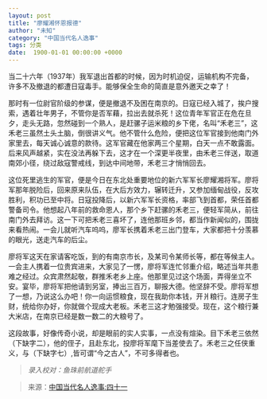 ```yaml
---
layout: post
title: "廖耀湘怀恩报德"
author: "未知"
category: "中国当代名人逸事"
tags: 分类
date:  1900-01-01 00:00:00 +0000
---
```

当二十六年（1937年）我军退出首都的时候，因为时机迫促，运输机构不完备，许多不及撤退的都遭日寇毒手。能够保全生命的简直是意外邀天之幸了！

那时有一位尉官阶级的参谋，便是撤退不及困在南京的。日寇已经入城了，挨户搜索，遇着壮年男子，不管你是否军藉，拉出去就杀死！这位青年军官正在危在旦夕，走头无路，忽然碰到一个熟人，是赶骡子运米粮的乡下佬，名叫“禾老三”，这禾老三虽然土头土脑，倒很讲义气。他不管什么危险，便把这位军官接到他南门外家里去，每天诚心诚意的款待。这军官藏在他家两三个星期，白天一点不敢露面。后来风声越紧，实在没法再躲下去，这才在一个深更半夜里，由禾老三伴送，取道南郊小径，绕过敌寇警戒线，到达中间地带，禾老三才悄悄回去。

这位死里逃生的军官，便是今日在东北处重要地位的新六军军长廖耀湘将军。廖将军那年脱险后，回来原来队伍，在大后方效力，辗转迁升，又参加缅甸战役，反攻胜利，积功已至中将。日寇投降后，以新六军军长资格，率部飞到首都，荣任首都警备司令。他想起八年前的救命恩人，那个乡下赶骡的禾老三，便轻军简从，前往南门外去拜访。这一下可把禾老三喜坏了，连他那班乡邻，都当作新闻似的，围拢来看热闹。一会儿就听汽车呜呜，廖军长携着禾老三出门登车，大家都把十分羡慕的眼光，送走汽车的后尘。

廖将军这天在家请客吃饭，到的有南京市长，及某司令某师长等，都在等候主人。一会主人携着一位贵宾进来，大家见了一愣，廖将军连忙邻重介绍，略述当年共患难之经过。众宾肃然起敬，群推禾老乡上座。他那里见过这个场面，弄得坐立不安。宴毕，廖将军把他请到另室，捧出三百万，聊报大德。他坚辞不受。廖将军想了一想，乃说这么办吧！你一向运惯粮食，现在我助你本钱，开爿粮行。连房子生财，统给你办好，你就做个现成大老板。禾老三这才勉强接受。现在，这个粮行兼大米店，在南京已经是数一数二的大粮号了。

这段故事，好像传奇小说，却是眼前的实人实事，一点没有煊染。目下禾老三依然（下缺字二），他的侄子，且赴东北，投廖将军麾下当差使去了。禾老三之任侠重义，与（下缺字七）,皆可谓“今之古人”，不可多得者也。

> *录入校对：鱼珠前航道舵手*

> 来源：[中国当代名人逸事:四十一](https://www.modernhistory.org.cn/#/Detailedreading?fileCode=9999_ts_00547837&treeId=146585103&uniqTag&dirCode=eabb248d883a4b2a8fc42828ae62dbc6&bzId&qkTitle&imageUrl=https%3A%2F%2Fiiif.modernhistory.org.cn%2Fiiif%2F2%2F9999_ts_00547837%252F9999_ts_00547837_00180.jpg&contUrl=https%3A%2F%2Fkrwxk-prod.oss-cn-beijing.aliyuncs.com%2F9999_ts_00547837%2F9999_ts_00547837.json)